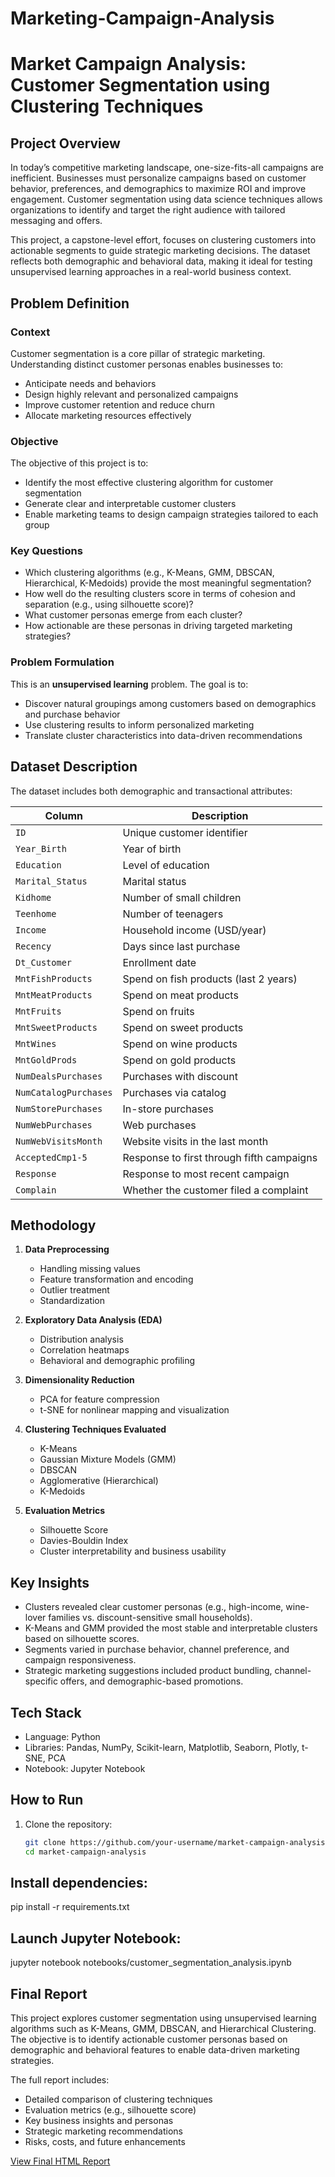 # Marketing-Campaign-Analysis

# Market Campaign Analysis: Customer Segmentation using Clustering Techniques

## Project Overview

In today’s competitive marketing landscape, one-size-fits-all campaigns are inefficient. Businesses must personalize campaigns based on customer behavior, preferences, and demographics to maximize ROI and improve engagement. Customer segmentation using data science techniques allows organizations to identify and target the right audience with tailored messaging and offers.

This project, a capstone-level effort, focuses on clustering customers into actionable segments to guide strategic marketing decisions. The dataset reflects both demographic and behavioral data, making it ideal for testing unsupervised learning approaches in a real-world business context.

## Problem Definition

### Context

Customer segmentation is a core pillar of strategic marketing. Understanding distinct customer personas enables businesses to:
- Anticipate needs and behaviors
- Design highly relevant and personalized campaigns
- Improve customer retention and reduce churn
- Allocate marketing resources effectively

### Objective

The objective of this project is to:
- Identify the most effective clustering algorithm for customer segmentation
- Generate clear and interpretable customer clusters
- Enable marketing teams to design campaign strategies tailored to each group

### Key Questions
- Which clustering algorithms (e.g., K-Means, GMM, DBSCAN, Hierarchical, K-Medoids) provide the most meaningful segmentation?
- How well do the resulting clusters score in terms of cohesion and separation (e.g., using silhouette score)?
- What customer personas emerge from each cluster?
- How actionable are these personas in driving targeted marketing strategies?

### Problem Formulation

This is an **unsupervised learning** problem. The goal is to:
- Discover natural groupings among customers based on demographics and purchase behavior
- Use clustering results to inform personalized marketing
- Translate cluster characteristics into data-driven recommendations

## Dataset Description

The dataset includes both demographic and transactional attributes:

| Column | Description |
|--------|-------------|
| `ID` | Unique customer identifier |
| `Year_Birth` | Year of birth |
| `Education` | Level of education |
| `Marital_Status` | Marital status |
| `Kidhome` | Number of small children |
| `Teenhome` | Number of teenagers |
| `Income` | Household income (USD/year) |
| `Recency` | Days since last purchase |
| `Dt_Customer` | Enrollment date |
| `MntFishProducts` | Spend on fish products (last 2 years) |
| `MntMeatProducts` | Spend on meat products |
| `MntFruits` | Spend on fruits |
| `MntSweetProducts` | Spend on sweet products |
| `MntWines` | Spend on wine products |
| `MntGoldProds` | Spend on gold products |
| `NumDealsPurchases` | Purchases with discount |
| `NumCatalogPurchases` | Purchases via catalog |
| `NumStorePurchases` | In-store purchases |
| `NumWebPurchases` | Web purchases |
| `NumWebVisitsMonth` | Website visits in the last month |
| `AcceptedCmp1-5` | Response to first through fifth campaigns |
| `Response` | Response to most recent campaign |
| `Complain` | Whether the customer filed a complaint |

## Methodology

1. **Data Preprocessing**
   - Handling missing values
   - Feature transformation and encoding
   - Outlier treatment
   - Standardization

2. **Exploratory Data Analysis (EDA)**
   - Distribution analysis
   - Correlation heatmaps
   - Behavioral and demographic profiling

3. **Dimensionality Reduction**
   - PCA for feature compression
   - t-SNE for nonlinear mapping and visualization

4. **Clustering Techniques Evaluated**
   - K-Means
   - Gaussian Mixture Models (GMM)
   - DBSCAN
   - Agglomerative (Hierarchical)
   - K-Medoids

5. **Evaluation Metrics**
   - Silhouette Score
   - Davies-Bouldin Index
   - Cluster interpretability and business usability

## Key Insights

- Clusters revealed clear customer personas (e.g., high-income, wine-lover families vs. discount-sensitive small households).
- K-Means and GMM provided the most stable and interpretable clusters based on silhouette scores.
- Segments varied in purchase behavior, channel preference, and campaign responsiveness.
- Strategic marketing suggestions included product bundling, channel-specific offers, and demographic-based promotions.

## Tech Stack

- Language: Python
- Libraries: Pandas, NumPy, Scikit-learn, Matplotlib, Seaborn, Plotly, t-SNE, PCA
- Notebook: Jupyter Notebook


## How to Run

1. Clone the repository:
   ```bash
   git clone https://github.com/your-username/market-campaign-analysis.git
   cd market-campaign-analysis
## Install dependencies:
pip install -r requirements.txt

## Launch Jupyter Notebook:
jupyter notebook notebooks/customer_segmentation_analysis.ipynb


##  Final Report

This project explores customer segmentation using unsupervised learning algorithms such as K-Means, GMM, DBSCAN, and Hierarchical Clustering. The objective is to identify actionable customer personas based on demographic and behavioral features to enable data-driven marketing strategies.

The full report includes:
- Detailed comparison of clustering techniques
- Evaluation metrics (e.g., silhouette score)
- Key business insights and personas
- Strategic marketing recommendations
- Risks, costs, and future enhancements

 [View Final HTML Report](https://harishvo6.github.io/Marketing-Campaign-Analysis/)


